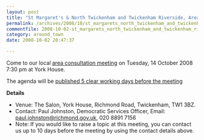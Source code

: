 ```yaml
---
layout: post
title: "St Margaret's & North Twickenham and Twickenham Riverside, Area Consultation Meetings"
permalink: /archives/2008/10/st_margarets_north_twickenham_and_twickenham_river.html
commentfile: 2008-10-02-st_margarets_north_twickenham_and_twickenham_river
category: around_town
date: 2008-10-02 20:47:37

---
```


Come to our local [area consultation meeting](/event/meeting/200705141987) on Tuesday, 14 October 2008 7:30 pm at York House.

The agenda will be [published 5 clear working days before the meeting](http://www.richmond.gov.uk/home/council_government_and_democracy/democratic_processes_and_events/calendar_of_meetings.htm?mgl=ieListDocuments.asp&CId=233&MId=2091&q=1)

**Details**

-   Venue: The Salon, York House, Richmond Road, Twickenham, TW1 3BZ.
-   Contact: Paul Johnston, Democratic Services Officer, Email: <paul.johnston@richmond.gov.uk>, 020 8891 7156
-   Note: If you would like to raise a topic at this meeting, you can contact us up to 10 days before the meeting by using the contact details above.
